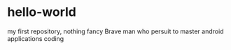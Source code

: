 # hello-world
my first repository, nothing fancy
Brave man who persuit to master android applications coding
